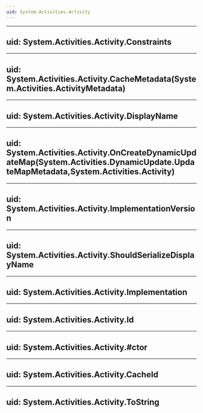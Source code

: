 ```yaml
---
uid: System.Activities.Activity
---
```


---
uid: System.Activities.Activity.Constraints
---

---
uid: System.Activities.Activity.CacheMetadata(System.Activities.ActivityMetadata)
---

---
uid: System.Activities.Activity.DisplayName
---

---
uid: System.Activities.Activity.OnCreateDynamicUpdateMap(System.Activities.DynamicUpdate.UpdateMapMetadata,System.Activities.Activity)
---

---
uid: System.Activities.Activity.ImplementationVersion
---

---
uid: System.Activities.Activity.ShouldSerializeDisplayName
---

---
uid: System.Activities.Activity.Implementation
---

---
uid: System.Activities.Activity.Id
---

---
uid: System.Activities.Activity.#ctor
---

---
uid: System.Activities.Activity.CacheId
---

---
uid: System.Activities.Activity.ToString
---
